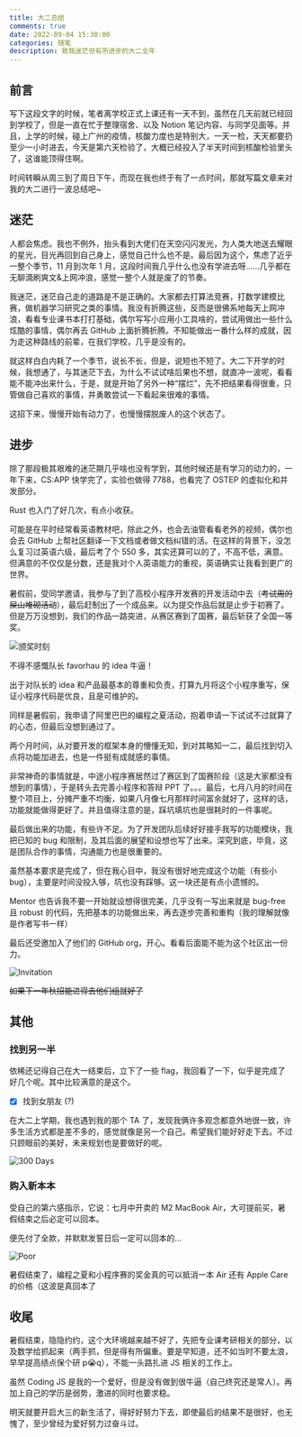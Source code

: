 ```yaml
---
title: 大二总结
comments: true
date: 2022-09-04 15:30:00
categories: 随笔
description: 致我迷茫但有所进步的大二全年
---
```


## 前言

写下这段文字的时候，笔者离学校正式上课还有一天不到，虽然在几天前就已经回到学校了，但是一直在忙于整理宿舍、以及 Notion 笔记内容、与同学见面等。并且，上学的时候，碰上广州的疫情，核酸力度也是特别大，一天一检，天天都要扔至少一小时进去，今天是第六天检验了，大概已经投入了半天时间到核酸检验里头了，这谁能顶得住啊。

时间转瞬从周三到了周日下午，而现在我也终于有了一点时间，那就写篇文章来对我的大二进行一波总结吧~

## 迷茫

人都会焦虑。我也不例外，抬头看到大佬们在天空闪闪发光，为人类大地送去耀眼的星光，目光再回到自己身上，感觉自己什么也不是。最后因为这个，焦虑了近乎一整个季节，11 月到次年 1 月，这段时间我几乎什么也没有学进去呀......几乎都在无聊滴刷爽文&上网冲浪，感觉一整个人就是废了的节奏。

我迷茫，迷茫自己走的道路是不是正确的。大家都去打算法竞赛，打数学建模比赛，做机器学习研究之类的事情。我没有折腾这些，反而是很佛系地每天上网冲浪，看看专业课书本打打基础，偶尔写写小应用小工具啥的，尝试用做出一些什么炫酷的事情，偶尔再去 GitHub 上面折腾折腾。不知能做出一番什么样的成就，因为走这种路线的前辈，在我们学校，几乎是没有的。

就这样白白内耗了一个季节，说长不长，但是，说短也不短了。大二下开学的时候，我想通了，与其迷茫下去，为什么不试试啥后果也不想，就直冲一波呢，看看能不能冲出来什么，于是，就是开始了另外一种“摆烂”，先不把结果看得很重，只管做自己喜欢的事情，并勇敢尝试一下看起来很难的事情。

这招下来，慢慢开始有动力了，也慢慢摆脱废人的这个状态了。

## 进步

除了那段极其艰难的迷茫期几乎啥也没有学到，其他时候还是有学习的动力的，一年下来，CS:APP 快学完了，实验也做得 7788，也看完了 OSTEP 的虚拟化和并发部分。

Rust 也入门了好几次，有点小收获。

可能是在平时经常看英语教材吧，除此之外，也会去油管看看老外的视频，偶尔也会去 GitHub 上帮社区翻译一下文档或者做文档纠错的活。在这样的背景下，没怎么复习过英语六级，最后考了个 550 多，其实还算可以的了，不高不低，满意。但满意的不仅仅是分数，还是我对个人英语能力的重视，英语确实让我看到更广的世界。

暑假前，受同学邀请，我参与了到了高校小程序开发赛的开发活动中去（~~考试周的屎山堆砌活动~~），最后赶制出了一个成品来。以为提交作品后就是止步于初赛了。但是万万没想到，我们的作品一路突进，从赛区赛到了国赛，最后斩获了全国一等奖。

![颁奖时刻](./WeChat-dev-prize.jpg)

不得不感慨队长 favorhau 的 idea 牛逼！

出于对队长的 idea 和产品最基本的尊重和负责，打算九月将这个小程序重写，保证小程序代码是优良，且是可维护的。

同样是暑假前，我申请了阿里巴巴的编程之夏活动，抱着申请一下试试不过就算了的心态，但最后没想到通过了。

两个月时间，从对要开发的框架本身的懵懂无知，到对其略知一二，最后找到切入点将功能加进去，也是一件挺有成就感的事情。

非常神奇的事情就是，中途小程序赛居然过了赛区到了国赛阶段（这是大家都没有想到的事情），于是转头去完善小程序和答辩 PPT 了。。。最后，七月八月的时间在整个项目上，分摊严重不均衡，如果八月像七月那样时间富余就好了，这样的话，功能就能做得更好了。并且值得注意的是，踩坑填坑也是很耗时的一件事呢。

最后做出来的功能，有些许不足。为了开发团队后续好好接手我写的功能模块，我把已知的 bug 和限制，及其后面的展望和设想也写了出来。深究到底，毕竟，这是团队合作的事情，沟通能力也是很重要的。

虽然基本要求是完成了，但在我心目中，我没有很好地完成这个功能（有些小 bug），主要是时间没投入够，坑也没有踩够。这一块还是有点小遗憾的。

Mentor 也告诉我不要一开始就设想得很完美，几乎没有一写出来就是 bug-free 且 robust 的代码，先把基本的功能做出来，再去逐步完善和重构（我的理解就像是作者写书一样）

最后还受邀加入了他们的 GitHub org，开心。看看后面能不能为这个社区出一份力。

![Invitation](./GitHub-org-invitation.png)

~~如果下一年秋招能进得去他们组就好了~~

## 其他

### 找到另一半

依稀还记得自己在大一结束后，立下了一些 flag，我回看了一下，似乎是完成了好几个呢。其中比较满意的是这个。

- [x] 找到女朋友 (?)

在大二上学期，我也遇到我的那个 TA 了，发现我俩许多观念都意外地很一致，许多生活方式都是差不多的，感觉就像是另一个自己。希望我们能好好走下去。不过只顾眼前的美好，未来规划也是要做好的呢。

![300 Days](./781662275051.jpg)

### 购入新本本

受自己的第六感指示，它说：七月中开卖的 M2 MacBook Air，大可提前买，暑假结束之后必定可以回本。

便先付了全款，并默默发誓日后一定可以回本的...

![Poor](./MacBook-detail.png)

暑假结束了，编程之夏和小程序赛的奖金真的可以抵消一本 Air 还有 Apple Care 的价格（这波是真回本了

## 收尾

暑假结束，隐隐约约，这个大环境越来越不好了，先把专业课考研相关的部分，以及数学给抓起来（两手抓，但是得有所偏重。要是早知道，还不如当时不要太浪，早早提高绩点保个研 p😭q），不能一头路扎进 JS 相关的工作上。

虽然 Coding JS 是我的一个爱好，但是没有做到很牛逼（自己终究还是常人）。再加上自己的学历是弱势，激进的同时也要求稳。

明天就要开启大三的新生活了，得好好努力下去，即使最后的结果不是很好，也无愧了，至少曾经为爱好努力过奋斗过。
